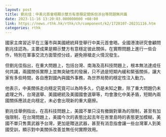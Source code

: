 ```yaml
---
layout: post
title: 劉兆佳：中美元首會晤顯示雙方有意穩定關係但涉台等問題無共識
date: 2023-11-16 13:20:03.000000000 +08:00
link: https://news.rthk.hk/rthk/ch/component/k2/1728107-20231116.htm
categories: rthk
---
```


國家主席習近平在三藩市與美國總統拜登舉行中美元首會晤。全國港澳研究會顧問劉兆佳認為，主要成果是顯示雙方有意穩定彼此關係，在實際問題上進行一些合作，特別在軍事交流方面管控分歧，避免擦槍走火情況發生。

但劉兆佳指出，在重大問題上，包括台灣、南海及高科技問題上，根本無法達成任何共識，兩國關係實際上並無突破性的發展，只不過是短期內緩和緊張關係，讓大家有多些時間，各自應對國內與國外事務，為世界局勢的穩定性注入動力。

他表示，中美關係走向穩定究竟可以為時多久，仍是未知之數，除了重大問題仍未處理之外，台灣選舉、美國總統及美國國會選舉等，均會激化中美矛盾，短期內兩國關係應該走向穩定，未必會出現新的重大磨擦。

劉兆佳舉例指出，在高科技問題上，美國不單只沒有撤銷對華為的限制，甚至有加強限制，在台灣問題上，美國今次的表態比起去年在峇里島時的表態更加模糊，美國不單只售賣武器予台灣，更加是贈送武器，甚至有消息指會讓一些台灣軍人到美國受訓，顯示對中美關係改善並無任何實際效用。
